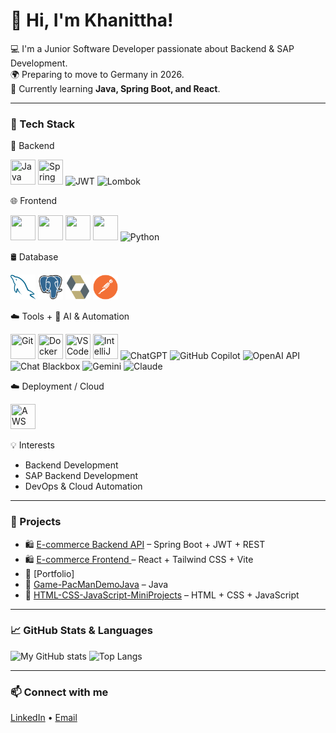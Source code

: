 # 👋 Hi, I'm Khanittha!

💻 I'm a Junior Software Developer passionate about Backend & SAP Development.  
🌍 Preparing to move to Germany in 2026.  
🌱 Currently learning **Java, Spring Boot, and React**.

---

### 🧠 Tech Stack

💾 Backend
<p>
  <img src="https://cdn.jsdelivr.net/gh/devicons/devicon/icons/java/java-original.svg" width="40" height="40" title="Java"/>
  <img src="https://cdn.jsdelivr.net/gh/devicons/devicon/icons/spring/spring-original.svg" width="40" height="40" title="Spring Boot"/>
  <img src="https://img.shields.io/badge/JWT-000000?style=for-the-badge&logo=jsonwebtokens&logoColor=white" height="25" title="JWT"/>
  <img src="https://img.shields.io/badge/Lombok-ED2E7E?style=for-the-badge&logo=Lombok&logoColor=white" height="25" title="Lombok"/>
</p>

🌐 Frontend
<p>
  <img src="https://cdn.jsdelivr.net/gh/devicons/devicon/icons/react/react-original.svg" width="40" height="40"/>
  <img src="https://cdn.jsdelivr.net/gh/devicons/devicon/icons/html5/html5-original.svg" width="40" height="40"/>
  <img src="https://cdn.jsdelivr.net/gh/devicons/devicon/icons/css3/css3-original.svg" width="40" height="40"/>
  <img src="https://cdn.jsdelivr.net/gh/devicons/devicon/icons/javascript/javascript-original.svg" width="40" height="40"/>
  <img src="https://img.shields.io/badge/Python-3776AB?style=for-the-badge&logo=Python&logoColor=white" height="25" title="Python"/>
</p>

🛢️ Database
<p>
  <img src="https://raw.githubusercontent.com/devicons/devicon/master/icons/mysql/mysql-original.svg" width="40" height="40" title="MySQL"/>
  <img src="https://raw.githubusercontent.com/devicons/devicon/master/icons/postgresql/postgresql-original.svg" width="40" height="40" title="PostgreSQL"/>
  <img src="https://raw.githubusercontent.com/devicons/devicon/master/icons/hibernate/hibernate-original.svg" width="40" height="40" title="Hibernate"/>
  <img src="https://raw.githubusercontent.com/devicons/devicon/master/icons/postman/postman-original.svg" width="40" height="40" title="Postman"/>
</p>

☁️ Tools + 🤖 AI & Automation
<p>
  <!-- Dev Tools -->
  <img src="https://cdn.jsdelivr.net/gh/devicons/devicon/icons/git/git-original.svg" width="40" height="40" title="Git"/>
  <img src="https://cdn.jsdelivr.net/gh/devicons/devicon/icons/docker/docker-original.svg" width="40" height="40" title="Docker"/>
  <img src="https://cdn.jsdelivr.net/gh/devicons/devicon/icons/vscode/vscode-original.svg" width="40" height="40" title="VS Code"/>
  <img src="https://cdn.jsdelivr.net/gh/devicons/devicon/icons/intellij/intellij-original.svg" width="40" height="40" title="IntelliJ IDEA"/>
  
  <!-- AI Tools -->
  <img src="https://img.shields.io/badge/ChatGPT-00B67A?style=for-the-badge&logo=openai&logoColor=white" height="40" title="ChatGPT"/>
  <img src="https://img.shields.io/badge/Copilot-239120?style=for-the-badge&logo=github&logoColor=white" height="40" title="GitHub Copilot"/>
  <img src="https://img.shields.io/badge/OpenAI_API-412991?style=for-the-badge&logo=openai&logoColor=white" height="40" title="OpenAI API"/>
  <img src="https://img.shields.io/badge/Chat_Blackbox-000000?style=for-the-badge&logo=blackbox&logoColor=white" height="40" title="Chat Blackbox"/>
  <img src="https://img.shields.io/badge/Gemini-0F52BA?style=for-the-badge&logo=gemini&logoColor=white" height="40" title="Gemini"/>
  <img src="https://img.shields.io/badge/Claude-8A2BE2?style=for-the-badge&logo=anthropic&logoColor=white" height="40" title="Claude"/>
</p>


☁️ Deployment / Cloud
<p>
  <img src="https://cdn.jsdelivr.net/gh/devicons/devicon@latest/icons/amazonwebservices/amazonwebservices-original-wordmark.svg" width="40" height="40" title="AWS"/>
</p>

💡 Interests
- Backend Development
- SAP Backend Development
- DevOps & Cloud Automation
---

### 🚀 Projects
- 🛍️ [E-commerce Backend API](https://github.com/KhanitthaLyn/MyEcommerceProject_Backend_SpringBoot) – Spring Boot + JWT + REST
- 🛍️ [E-commerce Frontend ](https://github.com/KhanitthaLyn/MyEcommerceProject_Frontend_SpringBoot) – React + Tailwind CSS + Vite
- 💼 [Portfolio]
- 🔧 [Game-PacManDemoJava](https://github.com/KhanitthaLyn/PacManDemoJava) – Java
- 🔧 [HTML-CSS-JavaScript-MiniProjects](https://github.com/KhanitthaLyn/HTML-CSS-JavaScript-MiniProjects) – HTML + CSS + JavaScript

---

### 📈 GitHub Stats & Languages

![My GitHub stats](https://github-readme-stats.vercel.app/api?username=KhanitthaLyn&show_icons=true&theme=tokyonight)
![Top Langs](https://github-readme-stats.vercel.app/api/top-langs/?username=KhanitthaLyn&layout=compact&theme=tokyonight)


---

### 📫 Connect with me
[LinkedIn](https://www.linkedin.com/in/khanittha-tantrongdee-lyn122535) • [Email](mailto:khanitthamfu@gmail.com)
